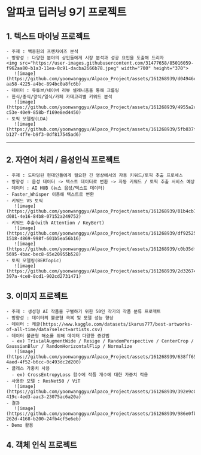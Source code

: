 # 알파코 딥러닝 9기 프로젝트 

## 1. 텍스트 마이닝 프로젝트
    - 주제 : 백종원의 프렌차이즈 분석
    - 방향성 : 다양한 분야의 상인들에게 시장 분석과 성공 요인을 도출해 드리자
    <img src="https://user-images.githubusercontent.com/31477658/85016059-f962aa80-b1a3-11ea-8c91-dacba2666b78.jpeg" width="700" height="370">
       ![image](https://github.com/yoonwanggyu/Alpaco_Project/assets/161268939/d04946eb-aa58-4225-a4bc-894bc0a8fc6b)
    - 데이터 : 유튜브/네이버 리뷰 셀레니움을 통해 크롤링
    - 한식/중식/양식/일식/카페 카테고리별 키워드 분석
       ![image](https://github.com/yoonwanggyu/Alpaco_Project/assets/161268939/4955a2c8-c53e-40e9-858b-f169e8ed4450)
    - 토픽 모델링(LDA)
       ![image](https://github.com/yoonwanggyu/Alpaco_Project/assets/161268939/5fb037fe-b127-4f7e-b9f3-0df817545ad6)
---

## 2. 자연어 처리 / 음성인식 프로젝트
    - 주제 : 도파밍된 현대인들에게 필요한 긴 영상에서의 자동 키워드/토픽 추출 프로세스
    - 방향성 : 음성 데이터 -> 텍스트 데이터로 변환 -> 자동 키워드 / 토픽 추출 서비스 예상
    - 데이터 : AI HUB (뉴스 음성/텍스트 데이터)
    - Faster_Whisper 이용해 텍스트로 변환
    - 키워드 VS 토픽
       ![image](https://github.com/yoonwanggyu/Alpaco_Project/assets/161268939/01b4cb75-d081-4e16-84b8-07152a249752)
    - 키워드 추출(with Attention / KeyBert)
       ![image](https://github.com/yoonwanggyu/Alpaco_Project/assets/161268939/df925252-1518-4869-998f-601b5ea56b16)
       ![image](https://github.com/yoonwanggyu/Alpaco_Project/assets/161268939/c0b35df6-5695-4bac-bec8-65e20955b528)
    - 토픽 모델링(BERTopic)
       ![image](https://github.com/yoonwanggyu/Alpaco_Project/assets/161268939/2d32674a-397a-4ce0-8cd1-902cd2731471)


## 3. 이미지 프로젝트
    - 주제 : 생성형 AI 작품을 구별하기 위한 50인 작가의 작품 분류 프로젝트
    - 방향성 : 데이터의 불균형 극복 및 모델 성능 향상
    - 데이터 : 캐글(https://www.kaggle.com/datasets/ikarus777/best-artworks-of-all-time/data?select=artists.csv)
    - 데이터 불균형 해소를 위해 데이터 다양한 증강법 
      - ex) TrivialAugmentWide / Resige / RandomPerspective / CenterCrop / GaussianBlur / RandomHorizontalFlip / Normalize
       ![image](https://github.com/yoonwanggyu/Alpaco_Project/assets/161268939/638ff65a-4aed-4f52-b6cc-0c493dc2d200)
    - 클래스 가중치 사용
      - ex) CrossEntropyLoss 함수에 작품 개수에 대한 가중치 적용
    - 사용한 모델 : ResNet50 / ViT
       ![image](https://github.com/yoonwanggyu/Alpaco_Project/assets/161268939/392e9c0d-419c-4ed3-aac3-23075ac6a20a)
    - 결과
       ![image](https://github.com/yoonwanggyu/Alpaco_Project/assets/161268939/986e0fb2-262d-4168-b200-24fb4cf5e6eb)
    - Demo 활용

## 4. 객체 인식 프로젝트


 

